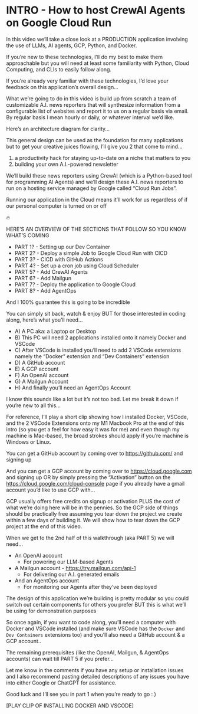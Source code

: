 # INTRO - How to host CrewAI Agents on Google Cloud Run

In this video we’ll take a close look at a PRODUCTION application involving the use of LLMs, AI agents, GCP, Python, and Docker.

If you’re new to these technologies, I’ll do my best to make them approachable but you will need at least some familiarity with Python, Cloud Computing, and CLIs to easily follow along.

If you’re already very familiar with these technologies, I’d love your feedback on this application’s overall design…

What we’re going to do in this video is build up from scratch a team of customizable A.I. news reporters that will synthesize information from a configurable list of websites and report it to us on a regular basis via email. By regular basis I mean hourly or daily, or whatever interval we’d like.

Here’s an architecture diagram for clarity…

This general design can be used as the foundation for many applications but to get your creative juices flowing, I’ll give you 2 that come to mind…

1) a productivity hack for staying up-to-date on a niche that matters to you
2) building your own A.I.-powered newsletter

We’ll build these news reporters using CrewAI (which is a Python-based tool for programming AI Agents) and we’ll design these A.I. news reporters to run on a hosting service managed by Google called “Cloud Run Jobs”.

Running our application in the Cloud means it’ll work for us regardless of if our personal computer is turned on or off

🔥

HERE’S AN OVERVIEW OF THE SECTIONS THAT FOLLOW SO YOU KNOW WHAT’S COMING
 
- PART 1? - Setting up our Dev Container
- PART 2? - Deploy a simple Job to Google Cloud Run with CICD
- PART 3? - CICD with GitHub Actions
- PART 4? - Set up a cron job using Cloud Scheduler
- PART 5? - Add CrewAI Agents
- PART 6? - Add Mailgun
- PART 7? - Deploy the application to Google Cloud
- PART 8? - Add AgentOps

And I 100% guarantee this is going to be incredible

You can simply sit back, watch & enjoy BUT for those interested in coding along, here’s what you’ll need…

- A) A PC aka: a Laptop or Desktop
- B) This PC will need 2 applications installed onto it namely Docker and VSCode
- C) After VSCode is installed you’ll need to add 2 VSCode extensions namely the “Docker” extension and “Dev Containers” extension
- D) A GitHub account
- E) A GCP account
- F) An OpenAI account
- G) A Mailgun Account
- H) And finally you’ll need an AgentOps Account

I know this sounds like a lot but it’s not too bad. Let me break it down if you’re new to all this…

For reference, I’ll play a short clip showing how I installed Docker, VSCode, and the 2 VSCode Extensions onto my M1 Macbook Pro at the end of this intro (so you get a feel for how easy it was for me) and even though my machine is Mac-based, the broad strokes should apply if you’re machine is Windows or Linux.

You can get a GitHub account by coming over to https://github.com/ and signing up

And you can get a GCP account by coming over to https://cloud.google.com and signing up OR by simply pressing the “Activation” button on the https://cloud.google.com/cloud-console page if you already have a gmail account you’d like to use GCP with…

GCP usually offers free credits on signup or activation PLUS the cost of what we’re doing here will be in the pennies. So the GCP side of things should be practically free assuming you tear down the project we create within a few days of building it. We will show how to tear down the GCP project at the end of this video.

When we get to the 2nd half of this walkthrough (aka PART 5) we will need…

- An OpenAI account
    - For powering our LLM-based Agents
- A Mailgun account - https://try.mailgun.com/api-1
    - For delivering our A.I. generated emails
- And an AgentOps account
    - For monitoring our Agents after they’ve been deployed

The design of this application we’re building is pretty modular so you could switch out certain components for others you prefer BUT this is what we’ll be using for demonstration purposes

So once again, if you want to code along, you’ll need a computer with Docker and VSCode installed (and make sure VSCode has the `Docker` and `Dev Containers` extensions too) and you’ll also need a GitHub account & a GCP account..

The remaining prerequisites (like the OpenAI, Mailgun, & AgentOps accounts) can wait till PART 5 if you prefer…

Let me know in the comments if you have any setup or installation issues and I also recommend pasting detailed descriptions of any issues you have into either Google or ChatGPT for assistance.

Good luck and I’ll see you in part 1 when you’re ready to go : )

[PLAY CLIP OF INSTALLING DOCKER AND VSCODE]